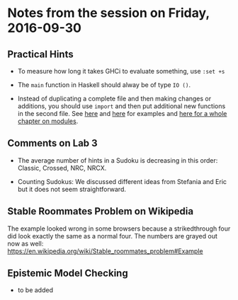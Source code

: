 Notes from the session on Friday, 2016-09-30
============================================


Practical Hints
---------------

- To measure how long it takes GHCi to evaluate something, use `:set +s`

- The `main` function in Haskell should alway be of type `IO ()`.

- Instead of duplicating a complete file and then making changes or
  additions, you should use `import` and then put additional new
  functions in the second file.
  See [here](https://github.com/funcspec/fsa2016/blob/master/FSA3.hs#L4)
  and [here](https://github.com/m4lvin/mchlpe/blob/master/QALogic.lhs#L12) for examples
  and [here for a whole chapter on modules](http://learnyouahaskell.com/modules).


Comments on Lab 3
-----------------

- The average number of hints in a Sudoku is decreasing in this order:
  Classic, Crossed, NRC, NRCX.

- Counting Sudokus: We discussed different ideas from Stefania and Eric
  but it does not seem straightforward.

Stable Roommates Problem on Wikipedia
-------------------------------------

The example looked wrong in some browsers because a strikedthrough
four did look exactly the same as a normal four.
The numbers are grayed out now as well:
<https://en.wikipedia.org/wiki/Stable_roommates_problem#Example>


Epistemic Model Checking
------------------------

- to be added
